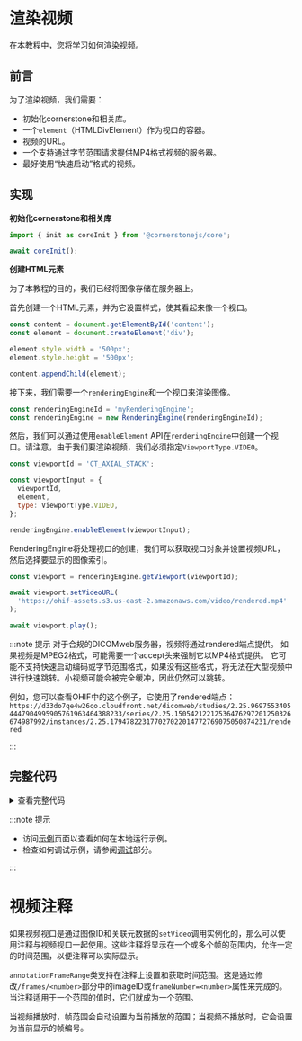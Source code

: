 # 渲染视频

在本教程中，您将学习如何渲染视频。

## 前言

为了渲染视频，我们需要：

- 初始化cornerstone和相关库。
- 一个`element`（HTMLDivElement）作为视口的容器。
- 视频的URL。
- 一个支持通过字节范围请求提供MP4格式视频的服务器。
- 最好使用“快速启动”格式的视频。

## 实现

**初始化cornerstone和相关库**

```js
import { init as coreInit } from '@cornerstonejs/core';

await coreInit();
```

**创建HTML元素**

为了本教程的目的，我们已经将图像存储在服务器上。

首先创建一个HTML元素，并为它设置样式，使其看起来像一个视口。

```js
const content = document.getElementById('content');
const element = document.createElement('div');

element.style.width = '500px';
element.style.height = '500px';

content.appendChild(element);
```

接下来，我们需要一个`renderingEngine`和一个视口来渲染图像。

```js
const renderingEngineId = 'myRenderingEngine';
const renderingEngine = new RenderingEngine(renderingEngineId);
```

然后，我们可以通过使用`enableElement` API在`renderingEngine`中创建一个视口。请注意，由于我们要渲染视频，我们必须指定`ViewportType.VIDEO`。

```js
const viewportId = 'CT_AXIAL_STACK';

const viewportInput = {
  viewportId,
  element,
  type: ViewportType.VIDEO,
};

renderingEngine.enableElement(viewportInput);
```

RenderingEngine将处理视口的创建，我们可以获取视口对象并设置视频URL，然后选择要显示的图像索引。

```js
const viewport = renderingEngine.getViewport(viewportId);

await viewport.setVideoURL(
  'https://ohif-assets.s3.us-east-2.amazonaws.com/video/rendered.mp4'
);

await viewport.play();
```

:::note 提示
对于合规的DICOMweb服务器，视频将通过rendered端点提供。
如果视频是MPEG2格式，可能需要一个accept头来强制它以MP4格式提供。
它可能不支持快速启动编码或字节范围格式，如果没有这些格式，将无法在大型视频中进行快速跳转。小视频可能会被完全缓冲，因此仍然可以跳转。

例如，您可以查看OHIF中的这个例子，它使用了rendered端点：
`https://d33do7qe4w26qo.cloudfront.net/dicomweb/studies/2.25.96975534054447904995905761963464388233/series/2.25.15054212212536476297201250326674987992/instances/2.25.179478223177027022014772769075050874231/rendered`

:::

## 完整代码

<details>
<summary>查看完整代码</summary>

```js
import { init as coreInit, RenderingEngine, Enums } from '@cornerstonejs/core';

const { ViewportType } = Enums;

const content = document.getElementById('content');
const element = document.createElement('div');

element.style.width = '500px';
element.style.height = '500px';

content.appendChild(element);
// ============================= //

/**
 * 运行演示
 */
async function run() {
  await coreInit();

  // 实例化渲染引擎
  const renderingEngineId = 'myRenderingEngine';
  const renderingEngine = new RenderingEngine(renderingEngineId);

  const viewportId = 'CT_AXIAL_STACK';

  const viewportInput = {
    viewportId,
    element,
    type: ViewportType.VIDEO,
  };

  renderingEngine.enableElement(viewportInput);

  const viewport = renderingEngine.getViewport(viewportId);

  await viewport.setVideoURL(
    'https://ohif-assets.s3.us-east-2.amazonaws.com/video/rendered.mp4'
  );

  await viewport.play();
}

run();
```

</details>

:::note 提示

- 访问[示例](examples.md#run-examples-locally)页面以查看如何在本地运行示例。
- 检查如何调试示例，请参阅[调试](examples.md#debugging)部分。

:::

# 视频注释

如果视频视口是通过图像ID和关联元数据的`setVideo`调用实例化的，那么可以使用注释与视频视口一起使用。这些注释将显示在一个或多个帧的范围内，允许一定的时间范围，以便注释可以实际显示。

`annotationFrameRange`类支持在注释上设置和获取时间范围。这是通过修改`/frames/<number>`部分中的imageID或`frameNumber=<number>`属性来完成的。当注释适用于一个范围的值时，它们就成为一个范围。

当视频播放时，帧范围会自动设置为当前播放的范围；当视频不播放时，它会设置为当前显示的帧编号。